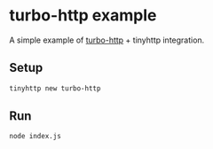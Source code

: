 # turbo-http example

A simple example of [turbo-http](https://github.com/mafintosh/turbo-http) + tinyhttp integration.

## Setup

```sh
tinyhttp new turbo-http
```

## Run

```sh
node index.js
```
